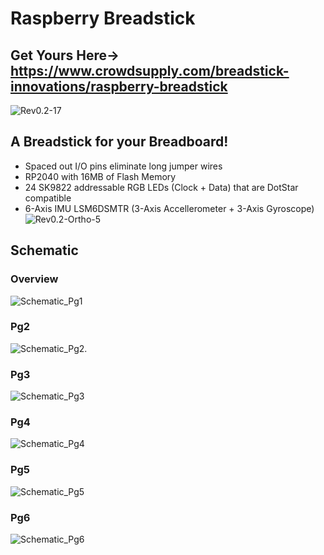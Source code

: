 # Raspberry Breadstick
## Get Yours Here→ https://www.crowdsupply.com/breadstick-innovations/raspberry-breadstick
![Rev0.2-17](https://github.com/mrangen/Raspberry-Breadstick/blob/main/Images/Renders/Rev0.2-17.jpg)
## A Breadstick for your Breadboard!
- Spaced out I/O pins eliminate long jumper wires
- RP2040 with 16MB of Flash Memory
- 24 SK9822 addressable RGB LEDs (Clock + Data) that are DotStar compatible
- 6-Axis IMU LSM6DSMTR (3-Axis Accellerometer + 3-Axis Gyroscope)
![Rev0.2-Ortho-5](https://github.com/mrangen/Raspberry-Breadstick/blob/main/Images/Renders/Rev0.2-Ortho-05.jpg)
## Schematic
### Overview
![Schematic_Pg1](https://github.com/mrangen/Raspberry-Breadstick/blob/main/Images/Schematic/Schematic_Pg1.jpg)
### Pg2
![Schematic_Pg2.](https://github.com/mrangen/Raspberry-Breadstick/blob/main/Images/Schematic/Schematic_Pg2.jpg)
### Pg3
![Schematic_Pg3](https://github.com/mrangen/Raspberry-Breadstick/blob/main/Images/Schematic/Schematic_Pg3.jpg)
### Pg4
![Schematic_Pg4](https://github.com/mrangen/Raspberry-Breadstick/blob/main/Images/Schematic/Schematic_Pg4.jpg)
### Pg5
![Schematic_Pg5](https://github.com/mrangen/Raspberry-Breadstick/blob/main/Images/Schematic/Schematic_Pg5.jpg)
### Pg6
![Schematic_Pg6](https://github.com/mrangen/Raspberry-Breadstick/blob/main/Images/Schematic/Schematic_Pg6.jpg)
